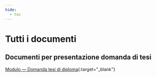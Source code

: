 ```yaml
---
hide:
  - toc
---
```

# Tutti i documenti

## Documenti per presentazione domanda di tesi

[Modulo — Domanda tesi di diploma](https://drive.google.com/open?id=1W7EktLUOqGL-5J61CSj_B9qX7Wekr_H_&usp=drive_copy){:target="_blank"}